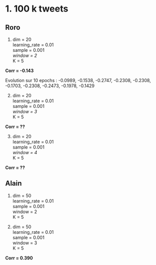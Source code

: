 # 1. 100 k tweets
## Roro
1. dim = 20  
learning_rate = 0.01  
sample = 0.001  
*window = 2*  
K = 5  

  **Corr = -0.143**
  
  Evolution sur 10 epochs : -0.0989, -0.1538, -0.2747, -0.2308, -0.2308, -0.1703, -0.2308, -0.2473, -0.1978, -0.1429

2. dim = 20  
learning_rate = 0.01  
sample = 0.001  
*window = 3*    
K = 5  

  **Corr = ??**
  
3. dim = 20  
learning_rate = 0.01  
sample = 0.001  
*window = 4*    
K = 5  

  **Corr = ??**  
  
  
 
## Alain
1. dim = 50  
learning_rate = 0.01  
sample = 0.001  
window = 2  
K = 5  

2. dim = 50  
learning_rate = 0.01  
sample = 0.001  
window = 3  
K = 5  

  **Corr = 0.390**

